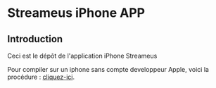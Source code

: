 Streameus iPhone APP
=======================

Introduction
------------
Ceci est le dépôt de l'application iPhone Streameus

Pour compiler sur un iphone sans compte developpeur Apple, voici la procédure : [cliquez-ici](http://mhassan.me/2013/02/15/using-xcode-without-provisioning-profile/).